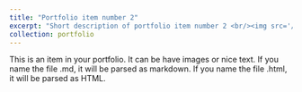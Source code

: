 ```yaml
---
title: "Portfolio item number 2"
excerpt: "Short description of portfolio item number 2 <br/><img src='/images/projects/csapp_overview.png'>"
collection: portfolio
---
```


This is an item in your portfolio. It can be have images or nice text. If you name the file .md, it will be parsed as markdown. If you name the file .html, it will be parsed as HTML. 
